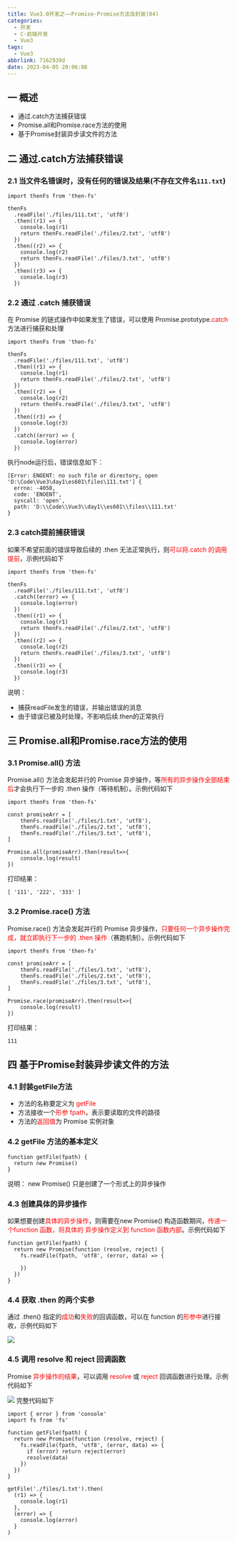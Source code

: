 ```yaml
---
title: Vue3.0开发之——Promise-Promise方法及封装(04)
categories:
  - 开发
  - C-前端开发
  - Vue3
tags:
  - Vue3
abbrlink: 7162939d
date: 2023-04-05 20:06:08
---
```

## 一 概述

* 通过.catch方法捕获错误
* Promise.all和Promise.race方法的使用
* 基于Promise封装异步读文件的方法

<!--more-->

## 二 通过.catch方法捕获错误

### 2.1 当文件名错误时，没有任何的错误及结果(不存在文件名`111.txt`)

```
import thenFs from 'then-fs'

thenFs
  .readFile('./files/111.txt', 'utf8')
  .then((r1) => {
    console.log(r1)
    return thenFs.readFile('./files/2.txt', 'utf8')
  })
  .then((r2) => {
    console.log(r2)
    return thenFs.readFile('./files/3.txt', 'utf8')
  })
  .then((r3) => {
    console.log(r3)
  })
```

### 2.2 通过 .catch 捕获错误

在 Promise 的链式操作中如果发生了错误，可以使用 Promise.prototype.<font color=red>catch</font> 方法进行捕获和处理

```
import thenFs from 'then-fs'

thenFs
  .readFile('./files/111.txt', 'utf8')
  .then((r1) => {
    console.log(r1)
    return thenFs.readFile('./files/2.txt', 'utf8')
  })
  .then((r2) => {
    console.log(r2)
    return thenFs.readFile('./files/3.txt', 'utf8')
  })
  .then((r3) => {
    console.log(r3)
  })
  .catch((error) => {
    console.log(error)
  })

```

执行node运行后，错误信息如下：

```
[Error: ENOENT: no such file or directory, open 'D:\Code\Vue3\day1\es601\files\111.txt'] {
  errno: -4058,
  code: 'ENOENT',
  syscall: 'open',
  path: 'D:\\Code\\Vue3\\day1\\es601\\files\\111.txt'
}
```

### 2.3 catch提前捕获错误

如果不希望前面的错误导致后续的 .then 无法正常执行，则<font color=red>可以将.catch 的调用提前</font>，示例代码如下

```
import thenFs from 'then-fs'

thenFs
  .readFile('./files/111.txt', 'utf8')
  .catch((error) => {
    console.log(error)
  })
  .then((r1) => {
    console.log(r1)
    return thenFs.readFile('./files/2.txt', 'utf8')
  })
  .then((r2) => {
    console.log(r2)
    return thenFs.readFile('./files/3.txt', 'utf8')
  })
  .then((r3) => {
    console.log(r3)
  })
```

说明：

* 捕获readFile发生的错误，并输出错误的消息
* 由于错误已被及时处理，不影响后续.then的正常执行

## 三 Promise.all和Promise.race方法的使用

### 3.1 Promise.all() 方法

Promise.all() 方法会发起并行的 Promise 异步操作，等<font color=red>所有的异步操作全部结束后</font>才会执行下一步的 .then
操作（等待机制）。示例代码如下

```
import thenFs from 'then-fs'

const promiseArr = [
    thenFs.readFile('./files/1.txt', 'utf8'),
    thenFs.readFile('./files/2.txt', 'utf8'),
    thenFs.readFile('./files/3.txt', 'utf8'),
]

Promise.all(promiseArr).then(result=>{
    console.log(result)
})
```

打印结果：

```
[ '111', '222', '333' ]
```

### 3.2 Promise.race() 方法

Promise.race() 方法会发起并行的 Promise 异步操作，<font color=red>只要任何一个异步操作完成，就立即执行下一步的
.then 操作</font>（赛跑机制）。示例代码如下

```
import thenFs from 'then-fs'

const promiseArr = [
    thenFs.readFile('./files/1.txt', 'utf8'),
    thenFs.readFile('./files/2.txt', 'utf8'),
    thenFs.readFile('./files/3.txt', 'utf8'),
]

Promise.race(promiseArr).then(result=>{
    console.log(result)
})
```

打印结果：

```
111
```

## 四 基于Promise封装异步读文件的方法

### 4.1 封装getFile方法

* 方法的名称要定义为 <font color=red>getFile</font>
* 方法接收一个<font color=red>形参 fpath</font>，表示要读取的文件的路径
* 方法的<font color=red>返回值</font>为 Promise 实例对象

### 4.2 getFile 方法的基本定义

```
function getFile(fpath) {
  return new Promise()
}
```

说明： new Promise() 只是创建了一个形式上的异步操作

### 4.3 创建具体的异步操作

如果想要创建<font color=red>具体的异步操作</font>，则需要在new Promise() 构造函数期间，<font color=red>传递一个function 函数，将具体的
异步操作定义到 function 函数内部</font>。示例代码如下

```
function getFile(fpath) {
  return new Promise(function (resolve, reject) {
    fs.readFile(fpath, 'utf8', (error, data) => {
     
    })
  })
}
```

### 4.4 获取 .then 的两个实参

通过 .then() 指定的<font color=red>成功</font>和<font color=red>失败</font>的回调函数，可以在 function 的<font color=red>形参中</font>进行接收，示例代码如下

![][1]

### 4.5 调用 resolve 和 reject 回调函数

Promise <font color=red>异步操作的结果</font>，可以调用 <font color=red>resolve</font> 或<font color=red> reject</font> 回调函数进行处理。示例代码如下

![][2]
完整代码如下

```
import { error } from 'console'
import fs from 'fs'

function getFile(fpath) {
  return new Promise(function (resolve, reject) {
    fs.readFile(fpath, 'utf8', (error, data) => {
      if (error) return reject(error)
      resolve(data)
    })
  })
}

getFile('./files/1.txt').then(
  (r1) => {
    console.log(r1)
  },
  (error) => {
    console.log(error)
  }
)
```



[1]:https://cdn.jsdelivr.net/gh/PGzxc/CDN/blog-vue/vue3.0-day1-04-promise-resolve-reject.png
[2]:https://cdn.jsdelivr.net/gh/PGzxc/CDN/blog-vue/vue3.0-day1-04-promise-resolve-reject-deal.png